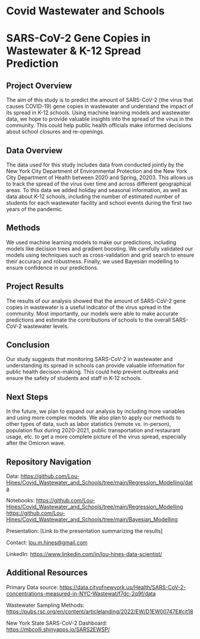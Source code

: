 # Covid Wastewater and Schools

# SARS-CoV-2 Gene Copies in Wastewater & K-12 Spread Prediction

## Project Overview 

The aim of this study is to predict the amount of SARS-CoV-2 (the virus that causes COVID-19) gene copies in wastewater and understand the impact of its spread in K-12 schools. Using machine learning models and wastewater data, we hope to provide valuable insights into the spread of the virus in the community. This could help public health officials make informed decisions about school closures and re-openings.

## Data Overview 

The data used for this study includes data from conducted jointly by the New York City Department of Environmental Protection and the New York City Department of Health between 2020 and Spring, 20203. This allows us to track the spread of the virus over time and across different geographical areas. To this data we added holiday and seasonal information, as well as data about K-12 schools, including the number of estimated number of students for each wastewater facility and school events during the first two years of the pandemic.

## Methods 

We used machine learning models to make our predictions, including models like decision trees and gradient boosting. We carefully validated our models using techniques such as cross-validation and grid search to ensure their accuracy and robustness. Finally, we used Bayesian modelling to ensure confidence in our predictions.

## Project Results 

The results of our analysis showed that the amount of SARS-CoV-2 gene copies in wastewater is a useful indicator of the virus spread in the community. Most importantly, our models were able to make accurate predictions and estimate the contributions of schools to the overall SARS-CoV-2 wastewater levels.

## Conclusion 

Our study suggests that monitoring SARS-CoV-2 in wastewater and understanding its spread in schools can provide valuable information for public health decision-making. This could help prevent outbreaks and ensure the safety of students and staff in K-12 schools.

## Next Steps 

In the future, we plan to expand our analysis by including more variables and using more complex models. We also plan to apply our methods to other types of data, such as labor statistics (remote vs. in-person), population flux during 2020-2021, public transportation and restaurant usage, etc. to get a more complete picture of the virus spread, especially after the Omicron wave.

## Repository Navigation 

Data: https://github.com/Lou-Hines/Covid_Wastewater_and_Schools/tree/main/Regression_Modelling/data

Notebooks: https://github.com/Lou-Hines/Covid_Wastewater_and_Schools/tree/main/Regression_Modelling
           https://github.com/Lou-Hines/Covid_Wastewater_and_Schools/tree/main/Bayesian_Modelling

Presentation: [Link to the presentation summarizing the results]

Contact: lou.m.hines@gmail.com

LinkedIn: https://www.linkedin.com/in/lou-hines-data-scientist/


## Additional Resources 

Primary Data source: https://data.cityofnewyork.us/Health/SARS-CoV-2-concentrations-measured-in-NYC-Wastewat/f7dc-2q9f/data

Wastewater Sampling Methods: https://pubs.rsc.org/en/content/articlelanding/2022/EW/D1EW00747E#cit18

New York State SARS-CoV-2 Dashboard: https://mbcolli.shinyapps.io/SARS2EWSP/



